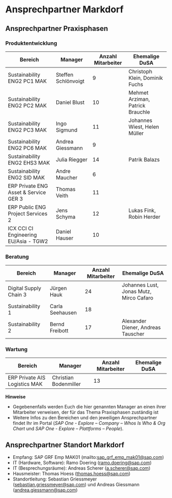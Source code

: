 # Ansprechpartner Markdorf

## Ansprechpartner Praxisphasen

### Produktentwicklung

| Bereich                               | Manager             | Anzahl Mitarbeiter | Ehemalige DuSA                   |
|---------------------------------------|---------------------|--------------------|----------------------------------|
| Sustainability ENG2 PC1 MAK           | Steffen Schlönvoigt | 9                  | Christoph Klein, Dominik Fuchs   |
| Sustainability ENG2 PC2 MAK           | Daniel Blust        | 10                 | Mehmet Arziman, Patrick Brauchle |
| Sustainability ENG2 PC3 MAK           | Ingo Sigmund        | 11                 | Johannes Wiest, Helen Müller     |
| Sustainability ENG2 PC6 MAK           | Andrea Giessmann    | 9                  |                                  |
| Sustainability ENG2 EHS3 MAK          | Julia  Riegger      | 14                 | Patrik Balazs                    |
| Sustainability ENG2 SID MAK           | Andre Maucher       | 6                  |                                  |
| ERP Private ENG Asset & Service GER 3 | Thomas Veith        | 11                 |                                  |
| ERP Public ENG Project Services 2     | Jens Schyma         | 12                 | Lukas Fink, Robin Herder         |
| ICX CCI CI Engineering EU/Asia - TGW2 | Daniel Hauser       | 10                 |                                  |

### Beratung

| Bereich                  | Manager         | Anzahl Mitarbeiter | Ehemalige DuSA                          |
|--------------------------|-----------------|--------------------|-----------------------------------------|
| Digital   Supply Chain 3 | Jürgen Hauk     | 24                 | Johannes Lust, Jonas Mutz, Mirco Cafaro |
| Sustainability   1       | Carla Seehausen | 18                 |                                         |
| Sustainability   2       | Bernd Freibott  | 17                 | Alexander Diener, Andreas Tauscher      |

### Wartung

| Bereich                       | Manager               | Anzahl Mitarbeiter | Ehemalige DuSA |
|-------------------------------|-----------------------|--------------------|----------------|
| ERP Private AIS Logistics MAK | Christian Bodenmiller | 13                 |                |

**Hinweise**
- Gegebenenfalls werden Euch die hier genannten Manager an einen ihrer Mitarbeiter verweisen, der für das Thema Praxisphasen zuständig ist
- Weitere Infos zu den Bereichen und den jeweiligen Ansprechpartner findet Ihr im Portal (_SAP One - Explore – Company – Whos Is Who & Org Chart_ und _SAP One - Explore – Plattforms – People_).

## Ansprechpartner Standort Markdorf

- Empfang: SAP GRF Emp MAK01 (mailto:sap_grf_emp_mak01@sap.com)
- IT (Hardware, Software): Ramo Doering (ramo.doering@sap.com)
- IT (Besprechungsräume): Andreas Scherer (a.scherer@sap.com)
- Hausmeister: Thomas Hoess (thomas.hoess@sap.com)
- Standortleitung: Sebastian Griessmeyer (sebastian.griessmeyer@sap.com) und Andreas Giessmann (andrea.giessmann@sap.com)
